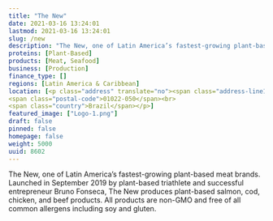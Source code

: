 ```yaml
---
title: "The New"
date: 2021-03-16 13:24:01
lastmod: 2021-03-16 13:24:01
slug: /new
description: "The New, one of Latin America’s fastest-growing plant-based meat brands. Launched in September 2019 by plant-based triathlete and successful entrepreneur Bruno Fonseca, The New produces plant-based salmon, cod, chicken, and beef products. All products are non-GMO and free of all common allergens including soy and gluten."
proteins: [Plant-Based]
products: [Meat, Seafood]
business: [Production]
finance_type: []
regions: [Latin America & Caribbean]
location: [<p class="address" translate="no"><span class="address-line1">Parque Dom Pedro II</span><br>
<span class="postal-code">01022-050</span><br>
<span class="country">Brazil</span></p>]
featured_image: ["Logo-1.png"]
draft: false
pinned: false
homepage: false
weight: 5000
uuid: 8602
---
```

<p>The New, one of Latin America’s fastest-growing plant-based meat brands. Launched in September 2019 by plant-based triathlete and successful entrepreneur Bruno Fonseca, The New produces plant-based salmon, cod, chicken, and beef products. All products are non-GMO and free of all common allergens including soy and gluten.</p>
